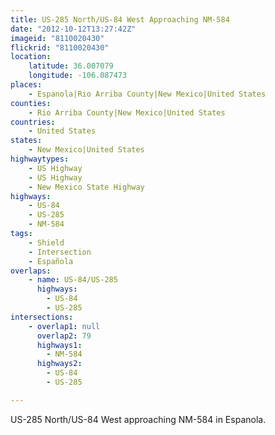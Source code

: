 ```yaml
---
title: US-285 North/US-84 West Approaching NM-584
date: "2012-10-12T13:27:42Z"
imageid: "8110020430"
flickrid: "8110020430"
location:
    latitude: 36.007079
    longitude: -106.087473
places:
    - Espanola|Rio Arriba County|New Mexico|United States
counties:
    - Rio Arriba County|New Mexico|United States
countries:
    - United States
states:
    - New Mexico|United States
highwaytypes:
    - US Highway
    - US Highway
    - New Mexico State Highway
highways:
    - US-84
    - US-285
    - NM-584
tags:
    - Shield
    - Intersection
    - Española
overlaps:
    - name: US-84/US-285
      highways:
        - US-84
        - US-285
intersections:
    - overlap1: null
      overlap2: 79
      highways1:
        - NM-584
      highways2:
        - US-84
        - US-285

---
```

US-285 North/US-84 West approaching NM-584 in Espanola.